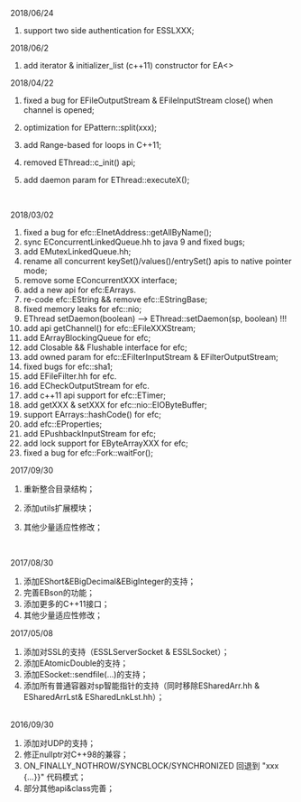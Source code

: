 2018/06/24

1. support two side authentication for ESSLXXX;



2018/06/2

1. add iterator & initializer_list (c++11) constructor for EA<>



2018/04/22

1. fixed a bug for EFileOutputStream & EFileInputStream close() when channel is opened;

2. optimization for EPattern::split(xxx);

3. add Range-based for loops in C++11;

4. removed EThread::c_init() api;

5. add daemon param for EThread::executeX();

   ​

2018/03/02

1. fixed a bug for efc::EInetAddress::getAllByName();
2. sync EConcurrentLinkedQueue.hh to java 9 and fixed bugs;
3. add EMutexLinkedQueue.hh;
4. rename all concurrent keySet()/values()/entrySet() apis to native pointer mode;
5. remove some EConcurrentXXX interface;
6. add a new api for efc:EArrays.
7. re-code efc::EString && remove efc::EStringBase;
8. fixed memory leaks for efc::nio;
9. EThread setDaemon(boolean) --> EThread::setDaemon(sp<EThread>, boolean) !!!
10. add api getChannel() for efc::EFileXXXStream;
11. add EArrayBlockingQueue for efc;
12. add Closable && Flushable interface for efc;
13. add owned param for efc::EFilterInputStream & EFilterOutputStream;
14. fixed bugs for efc::sha1;
15. add EFileFilter.hh for efc.
16. add ECheckOutputStream for efc.
17. add c++11 api support for efc::ETimer;
18. add getXXX & setXXX for efc::nio::EIOByteBuffer;
19. support EArrays::hashCode() for efc;
20. add efc::EProperties;
21. add EPushbackInputStream for efc;
22. add lock support for EByteArrayXXX for efc;
23. fixed a bug for efc::Fork::waitFor();



2017/09/30

1. 重新整合目录结构；
2. 添加utils扩展模块；
3. 其他少量适应性修改；

   ​

2017/08/30

1. 添加EShort&EBigDecimal&EBigInteger的支持；
2. 完善EBson的功能；
3. 添加更多的C++11接口；
4. 其他少量适应性修改；
   ​


2017/05/08

1. 添加对SSL的支持（ESSLServerSocket & ESSLSocket）；  
2. 添加EAtomicDouble的支持；  
3. 添加ESocket::sendfile(...)的支持；  
4. 添加所有普通容器对sp<x>智能指针的支持（同时移除ESharedArr.hh & ESharedArrLst& ESharedLnkLst.hh）；  
   ​


2016/09/30  

1. 添加对UDP的支持；  
2. 修正nullptr对C++98的兼容；  
3. ON_FINALLY_NOTHROW/SYNCBLOCK/SYNCHRONIZED 回退到 "xxx {...}}" 代码模式；  
4. 部分其他api&class完善；